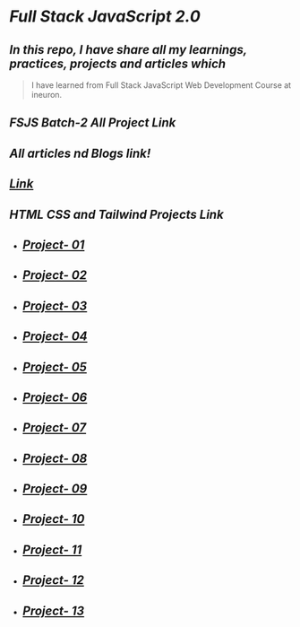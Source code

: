 # _Full Stack JavaScript 2.0_


## _In this repo, I have share all my learnings, practices, projects and articles which_ 
> I have learned from Full Stack JavaScript Web Development Course at ineuron.


## _FSJS Batch-2 All Project Link_

## _All articles nd Blogs link!_
## _[Link](https://github.com/krrishmittal/FSJS2.0/tree/main/Articles)_

## _HTML CSS and Tailwind Projects Link_
- ## _[Project- 01](https://github.com/krrishmittal/FSJS2.0/tree/main/HTML%20and%20CSS%20Assignment/Week%2003/FSJS%202.0%20Project%2001)_

- ## _[Project- 02](https://github.com/krrishmittal/FSJS2.0/tree/main/HTML%20and%20CSS%20Assignment/Week%2003/FSJS%202.0%20Project%2002)_

- ## _[Project- 03]()_

- ## _[Project- 04]()_

- ## _[Project- 05]()_

- ## _[Project- 06]()_

- ## _[Project- 07]()_

- ## _[Project- 08]()_

- ## _[Project- 09]()_

- ## _[Project- 10]()_

- ## _[Project- 11]()_

- ## _[Project- 12]()_

- ## _[Project- 13]()_

